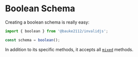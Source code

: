 # Boolean Schema

Creating a boolean schema is really easy:

```ts
import { boolean } from '@bauke2112/invalidjs';

const schema = boolean();
```

In addition to its specific methods, it accepts all [`mixed`](https://github.com/kimon0202/invalid/blob/master/.github/docs/Mixed.md) methods.
